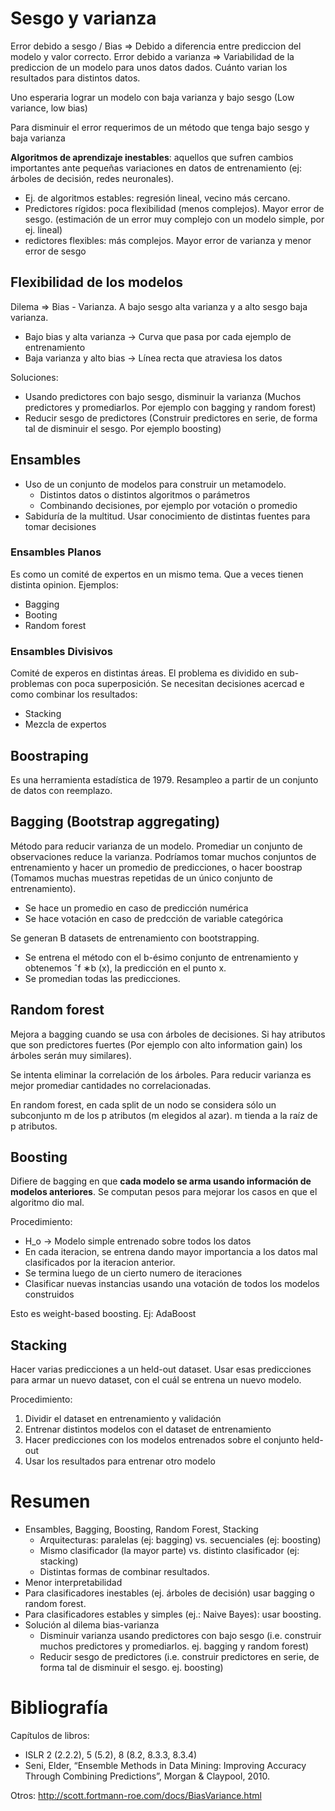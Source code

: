 # Sesgo y varianza

Error debido a sesgo / Bias => Debido a diferencia entre prediccion del modelo y valor correcto.
Error debido a varianza => Variabilidad de la prediccion de un modelo para unos datos dados. Cuánto varian los resultados para distintos datos.

Uno esperaria lograr un modelo con baja varianza y bajo sesgo (Low variance, low bias)

Para disminuir el error requerimos de un método que tenga bajo sesgo y baja varianza

**Algoritmos de aprendizaje inestables**: aquellos que sufren cambios importantes ante pequeñas variaciones en datos de entrenamiento (ej: árboles de decisión, redes neuronales). 
* Ej. de algoritmos estables: regresión lineal, vecino más cercano.
* Predictores rígidos: poca flexibilidad (menos complejos). Mayor error de sesgo. (estimación de un error muy complejo con un modelo simple, por ej. lineal)
* redictores flexibles: más complejos. Mayor error de varianza y menor error de sesgo

## Flexibilidad de los modelos

Dilema => Bias - Varianza. A bajo sesgo alta varianza y a alto sesgo baja varianza.
* Bajo bias y alta varianza -> Curva que pasa por cada ejemplo de entrenamiento
* Baja varianza y alto bias -> Línea recta que atraviesa los datos

Soluciones:
* Usando predictores con bajo sesgo, disminuir la varianza (Muchos predictores y promediarlos. Por ejemplo con bagging y random forest)
* Reducir sesgo de predictores (Construir predictores en serie, de forma tal de disminuir el sesgo. Por ejemplo boosting)

## Ensambles

* Uso de un conjunto de modelos para construir un metamodelo.
	* Distintos datos o distintos algoritmos o parámetros
	* Combinando decisiones, por ejemplo por votación o promedio
* Sabiduría de la multitud. Usar conocimiento de distintas fuentes para tomar decisiones

### Ensambles Planos

Es como un comité de expertos en un mismo tema. Que a veces tienen distinta opinion. Ejemplos:
* Bagging
* Booting
* Random forest

### Ensambles Divisivos 

Comité de experos en distintas áreas. El problema es dividido en sub-problemas con poca superposición. Se necesitan decisiones acercad e como combinar los resultados:
* Stacking
* Mezcla de expertos


## Boostraping

Es una herramienta estadística de 1979. Resampleo a partir de un conjunto de datos con reemplazo.

## Bagging (Bootstrap aggregating)

Método para reducir varianza de un modelo. Promediar un conjunto de observaciones reduce la varianza. Podríamos tomar muchos conjuntos de entrenamiento y hacer un promedio de predicciones, o hacer boostrap (Tomamos muchas muestras repetidas de un único conjunto de entrenamiento).

* Se hace un promedio en caso de predicción numérica
* Se hace votación en caso de predcción de variable categórica

Se generan B datasets de entrenamiento con bootstrapping.
* Se entrena el método con el b-ésimo conjunto de entrenamiento y obtenemos ˆf ∗b (x), la predicción en el punto x.
* Se promedian todas las predicciones.

## Random forest

Mejora a bagging cuando se usa con árboles de decisiones. Si hay atributos que son predictores fuertes (Por ejemplo con alto information gain) los árboles serán muy similares).

Se intenta eliminar la correlación de los árboles. Para reducir varianza es mejor promediar cantidades no correlacionadas.

En random forest, en cada split de un nodo se considera sólo un subconjunto m de los p atributos (m elegidos al azar). m tienda a la raíz de p atributos.

## Boosting

Difiere de bagging en que **cada modelo se arma usando información de modelos anteriores**. Se computan pesos para mejorar los casos en que el algoritmo dio mal.

Procedimiento:
* H_o -> Modelo simple entrenado sobre todos los datos
* En cada iteracion, se entrena dando mayor importancia a los datos mal clasificados por la iteracion anterior.
* Se termina luego de un cierto numero de iteraciones
* Clasificar nuevas instancias usando una votación de todos los modelos construidos

Esto es weight-based boosting. Ej: AdaBoost

## Stacking

Hacer varias predicciones a un held-out dataset. Usar esas predicciones para armar un nuevo dataset, con el cuál se entrena un nuevo modelo. 

Procedimiento:

1. Dividir el dataset en entrenamiento y validación
2. Entrenar distintos modelos con el dataset de entrenamiento
3. Hacer predicciones con los modelos entrenados sobre el conjunto held-out
4. Usar los resultados para entrenar otro modelo

# Resumen
* Ensambles, Bagging, Boosting, Random Forest, Stacking
	* Arquitecturas: paralelas (ej: bagging) vs. secuenciales (ej: boosting)
	* Mismo clasificador (la mayor parte) vs. distinto clasificador (ej: stacking)
	* Distintas formas de combinar resultados.
* Menor interpretabilidad
* Para clasificadores inestables (ej. árboles de decisión) usar bagging o random forest.
* Para clasificadores estables y simples (ej.: Naive Bayes): usar boosting.
* Solución al dilema bias-varianza
	* Disminuir varianza usando predictores con bajo sesgo (i.e. construir muchos predictores y promediarlos. ej. bagging y random forest)
	* Reducir sesgo de predictores (i.e. construir predictores en serie, de forma tal de disminuir el sesgo. ej. boosting)

# Bibliografía

Capítulos de libros:
* ISLR 2 (2.2.2), 5 (5.2), 8 (8.2, 8.3.3, 8.3.4)
* Seni, Elder, “Ensemble Methods in Data Mining: Improving Accuracy Through Combining Predictions”, Morgan & Claypool, 2010.

Otros:
http://scott.fortmann-roe.com/docs/BiasVariance.html

